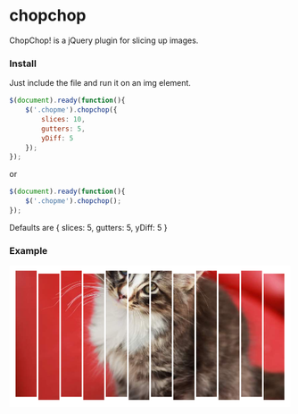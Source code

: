 chopchop
========

ChopChop! is a jQuery plugin for slicing up images.

### Install

Just include the file and run it on an img element.

```javascript
$(document).ready(function(){
	$('.chopme').chopchop({
		slices: 10,
		gutters: 5,
		yDiff: 5
	});
});
```
or
```javascript
$(document).ready(function(){
	$('.chopme').chopchop();
});
```
Defaults are { slices: 5, gutters: 5, yDiff: 5 }

### Example
![Kitteh](screenshot.png "Kitteh")